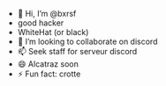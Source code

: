 - 👋 Hi, I’m @bxrsf
- good hacker
- WhiteHat (or black)
- 💞️ I’m looking to collaborate on discord
- 📫 Seek staff for serveur discord
- 😄 Alcatraz soon
- ⚡ Fun fact: crotte

